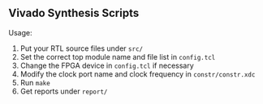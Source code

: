 
## Vivado Synthesis Scripts

Usage:
1. Put your RTL source files under `src/`
1. Set the correct top module name and file list in `config.tcl`
1. Change the FPGA device in `config.tcl` if necessary
1. Modify the clock port name and clock frequency in `constr/constr.xdc`
1. Run `make`
1. Get reports under `report/`
